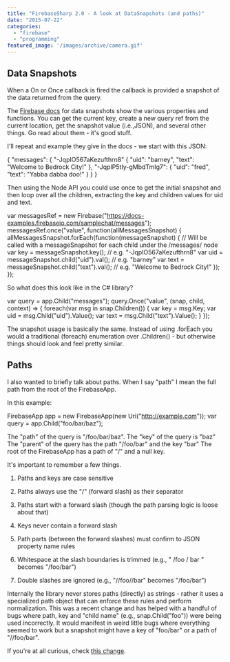 ```yaml
---
title: "FirebaseSharp 2.0 - A look at DataSnapshots (and paths)"
date: "2015-07-22"
categories: 
  - "firebase"
  - "programming"
featured_image: '/images/archive/camera.gif'
---
```


## Data Snapshots

When a On or Once callback is fired the callback is provided a snapshot of the data returned from the query.

The [Firebase docs](https://www.firebase.com/docs/web/api/datasnapshot/) for data snapshots show the various properties and functions. You can get the current key, create a new query ref from the current location, get the snapshot value (i.e.,JSON), and several other things. Go read about them - it's good stuff.

I'll repeat and example they give in the docs - we start with this JSON:

{
  "messages": {
    "-JqpIO567aKezufthrn8" {
      "uid": "barney",
      "text": "Welcome to Bedrock City!"
    },
    "-JqpIP5tIy-gMbdTmIg7": {
      "uid": "fred",
      "text": "Yabba dabba doo!"
    }
  }
}

Then using the Node API you could use once to get the initial snapshot and then loop over all the children, extracting the key and children values for uid and text.

var messagesRef = new Firebase("https://docs-examples.firebaseio.com/samplechat/messages");
messagesRef.once("value", function(allMessagesSnapshot) {
  allMessagesSnapshot.forEach(function(messageSnapshot) {
    // Will be called with a messageSnapshot for each child under the /messages/ node
    var key = messageSnapshot.key();  // e.g. "-JqpIO567aKezufthrn8"
    var uid = messageSnapshot.child("uid").val();  // e.g. "barney"
    var text = messageSnapshot.child("text").val();  // e.g. "Welcome to Bedrock City!"
  });
});

So what does this look like in the C# library?

var query = app.Child("messages");
query.Once("value", (snap, child, context) => {
    foreach(var msg in snap.Children()) {
        var key = msg.Key;
        var uid = msg.Child("uid").Value();
        var text = msg.Child("text").Value();
    }
});

The snapshot usage is basically the same. Instead of using .forEach you would a traditional (foreach) enumeration over .Children() - but otherwise things should look and feel pretty similar.

## Paths

I also wanted to briefly talk about paths. When I say "path" I mean the full path from the root of the FirebaseApp.

In this example:

FirebaseApp app = new FirebaseApp(new Uri("http://example.com"));
var query = app.Child("foo/bar/baz");

The "path" of the query is "/foo/bar/baz". The "key" of the query is "baz" The "parent" of the query has the path "/foo/bar" and the key "bar" The root of the FirebaseApp has a path of "/" and a null key.

It's important to remember a few things.

1. Paths and keys are case sensitive
2. Paths always use the "/" (forward slash) as their separator
3. Paths start with a forward slash (though the path parsing logic is loose about that)
4. Keys never contain a forward slash

6. Path parts (between the forward slashes) must confirm to JSON property name rules
7. Whitespace at the slash boundaries is trimmed (e.g., " /foo / bar " becomes "/foo/bar")
8. Double slashes are ignored (e.g., "//foo//bar" becomes "/foo/bar")

Internally the library never stores paths (directly) as strings - rather it uses a specialized path object that can enforce these rules and perform normalization. This was a recent change and has helped with a handful of bugs where path, key and "child name" (e.g., snap.Child("foo")) were being used incorrectly. It would manifest in weird little bugs where everything seemed to work but a snapshot might have a key of "foo/bar" or a path of "//foo/bar".

If you're at all curious, check [this change](https://github.com/bubbafat/FirebaseSharp/commit/2b7361153726c569901ab2ec082e716b3fd05b97).
